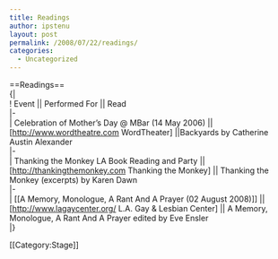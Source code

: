 ```yaml
---
title: Readings
author: ipstenu
layout: post
permalink: /2008/07/22/readings/
categories:
  - Uncategorized
---
```

==Readings==  
{|  
! Event || Performed For || Read  
|-  
| Celebration of Mother&#8217;s Day @ MBar (14 May 2006) || [http://www.wordtheatre.com WordTheater] ||Backyards by Catherine Austin Alexander  
|-  
| Thanking the Monkey LA Book Reading and Party || [http://thankingthemonkey.com Thanking the Monkey] || Thanking the Monkey (excerpts) by Karen Dawn  
|-  
| [[A Memory, Monologue, A Rant And A Prayer (02 August 2008)]] || [http://www.lagaycenter.org/ L.A. Gay & Lesbian Center] || A Memory, Monologue, A Rant And A Prayer edited by Eve Ensler  
|}

[[Category:Stage]]